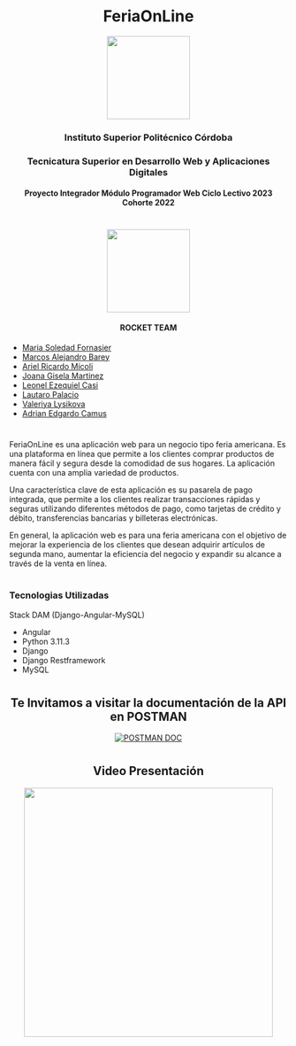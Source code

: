 
<h1 align="center">FeriaOnLine</h1>

<p align="center">
 <a href="https://www.ispc.edu.ar/"><img src="https://user-images.githubusercontent.com/85143329/233746625-17802d1b-3bec-4d9a-9f11-644e342da582.png" style="width: 150px"></a>
</p>
<h3 align="center">Instituto Superior Politécnico Córdoba</h3>
<h3 align="center">Tecnicatura Superior en Desarrollo Web y Aplicaciones Digitales</h3>
<h4 align="center">Proyecto Integrador Módulo Programador Web Ciclo Lectivo 2023 Cohorte 2022</h4>

#
<p align="center">
 <a href="https://github.com/soleforna/integrador_ISP2"><img src="https://user-images.githubusercontent.com/85143329/233748267-eec28e52-f959-4fa0-b9b6-f0a497aeb0d2.png" style="width: 150px"></a>
</p>
<h4 align="center">ROCKET TEAM</h4>

* [Maria Soledad Fornasier](https://github.com/soleforna)
* [Marcos Alejandro Barey](https://github.com/Marquitos280419)
* [Ariel Ricardo Mícoli](https://github.com/Ari-07x)
* [Joana Gisela Martinez](https://github.com/JoanaGM44)
* [Leonel Ezequiel Casi](https://github.com/leocas1)
* [Lautaro Palacio](https://github.com/Pala797)
* [Valeriya Lysikova](https://github.com/vlysi)
* [Adrian Edgardo Camus](https://github.com/acamus79)


#

FeriaOnLine es una aplicación web para un negocio tipo feria americana. Es una plataforma en línea que permite a los clientes comprar productos de manera fácil y segura desde la comodidad de sus hogares. La aplicación cuenta con una amplia variedad de productos.

Una característica clave de esta aplicación es su pasarela de pago integrada, que permite a los clientes realizar transacciones rápidas y seguras utilizando diferentes métodos de pago, como tarjetas de crédito y débito, transferencias bancarias y billeteras electrónicas.

En general, la aplicación web es para una feria americana con el objetivo de mejorar la experiencia de los clientes que desean adquirir artículos de segunda mano, aumentar la eficiencia del negocio y expandir su alcance a través de la venta en línea.

#
### Tecnologias Utilizadas 
Stack DAM (Django-Angular-MySQL)
* Angular
* Python 3.11.3
* Django 
* Django Restframework
* MySQL

#
 
<h2 align="center">Te Invitamos a visitar la documentación de la API en POSTMAN</h2>
<p align="center">
<a href="https://documenter.getpostman.com/view/27661915/2s93z5AkBS" target="_blank"><img align="center" alt="POSTMAN DOC"  src="https://img.shields.io/badge/Postman-ApiDoc-orange">
</a> </p>


#
 
<h2 align="center">Video Presentación</h2>
<p align="center">
 <a href="https://drive.google.com/file/d/107YQzezk2lsMpVrRdugszlZjf7umR0jh/view?usp=sharing" target="_blank"><img src="https://lh3.googleusercontent.com/u/0/drive-viewer/AFGJ81r32wjAvm9Fut9npKjbn2LUrPRvIm7yBd-0exkPOblfOoaCgDClC9fywDXVqxogHfdRcv_hm8jozWzpy3QjBGV7bz3qhg=w1326-h618" style="width: 450px"></a> </p>
